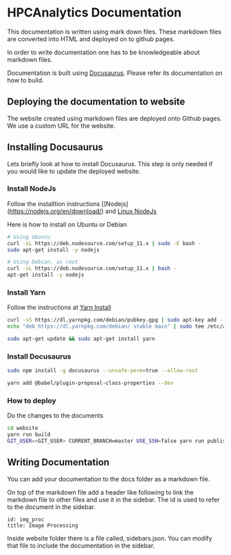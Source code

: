 # HPCAnalytics Documentation

This documentation is written using mark down files. These markdown files are converted into HTML and deployed on to github pages.

In order to write documentation one has to be knowledgeable about markdown files. 

Documentation is built using [Docusaurus](https://docusaurus.io). Please refer its documentation on how to build.

## Deploying the documentation to website

The website created using markdown files are deployed onto Github pages. We use a custom URL for the website.

## Installing Docusaurus

Lets briefly look at how to install Docusaurus. This step is only needed if you would like to update the deployed website.

### Install NodeJs

Follow the installtion instructions []Nodejs](https://nodejs.org/en/download/) and [Linux NodeJs](https://github.com/nodesource/distributions/blob/master/README.md)

Here is how to install on Ubuntu or Debian

```bash
# Using Ubuntu
curl -sL https://deb.nodesource.com/setup_11.x | sudo -E bash -
sudo apt-get install -y nodejs

# Using Debian, as root
curl -sL https://deb.nodesource.com/setup_11.x | bash -
apt-get install -y nodejs
```

### Install Yarn

Follow the instructions at [Yarn Install](https://yarnpkg.com/en/docs/install#debian-stable)

```bash
curl -sS https://dl.yarnpkg.com/debian/pubkey.gpg | sudo apt-key add -
echo "deb https://dl.yarnpkg.com/debian/ stable main" | sudo tee /etc/apt/sources.list.d/yarn.list

sudo apt-get update && sudo apt-get install yarn
```

### Install Docusaurus

```bash
sudo npm install -g docusaurus --unsafe-perm=true --allow-root

yarn add @babel/plugin-proposal-class-properties --dev
```

### How to deploy

Do the changes to the documents

```bash
cd website
yarn run build
GIT_USER=<GIT_USER> CURRENT_BRANCH=master USE_SSH=false yarn run publish-gh-pages
```

## Writing Documentation

You can add your documentation to the docs folder as a markdown file. 

On top of the markdown file add a header like following to link the markdown file to other files and use it in the sidebar. The id is used to refer to the document in the sidebar.

```text
id: img_proc
title: Image Processing
```

Inside website folder there is a file called, sidebars.json. You can modify that file to include the documentation in the sidebar.